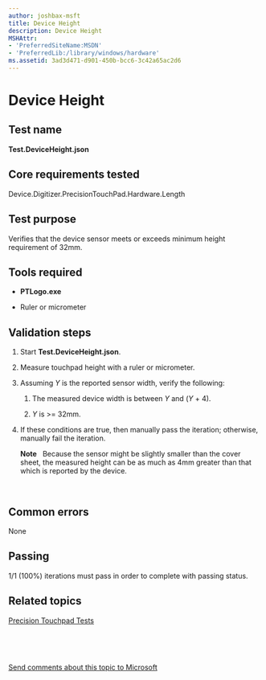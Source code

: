 ```yaml
---
author: joshbax-msft
title: Device Height
description: Device Height
MSHAttr:
- 'PreferredSiteName:MSDN'
- 'PreferredLib:/library/windows/hardware'
ms.assetid: 3ad3d471-d901-450b-bcc6-3c42a65ac2d6
---
```


# Device Height


## Test name


**Test.DeviceHeight.json**

## Core requirements tested


Device.Digitizer.PrecisionTouchPad.Hardware.Length

## Test purpose


Verifies that the device sensor meets or exceeds minimum height requirement of 32mm.

## Tools required


-   **PTLogo.exe**

-   Ruler or micrometer

## Validation steps


1.  Start **Test.DeviceHeight.json**.

2.  Measure touchpad height with a ruler or micrometer.

3.  Assuming *Y* is the reported sensor width, verify the following:

    1.  The measured device width is between *Y* and (*Y* + 4).

    2.  *Y* is &gt;= 32mm.

4.  If these conditions are true, then manually pass the iteration; otherwise, manually fail the iteration.

    **Note**  
    Because the sensor might be slightly smaller than the cover sheet, the measured height can be as much as 4mm greater than that which is reported by the device.

     

## Common errors


None

## Passing


1/1 (100%) iterations must pass in order to complete with passing status.

## Related topics


[Precision Touchpad Tests](precision-touchpad-tests.md)

 

 

[Send comments about this topic to Microsoft](mailto:wsddocfb@microsoft.com?subject=Documentation%20feedback%20%5Bp_hck\p_hck%5D:%20Device%20Height%20%20RELEASE:%20%284/27/2016%29&body=%0A%0APRIVACY%20STATEMENT%0A%0AWe%20use%20your%20feedback%20to%20improve%20the%20documentation.%20We%20don't%20use%20your%20email%20address%20for%20any%20other%20purpose,%20and%20we'll%20remove%20your%20email%20address%20from%20our%20system%20after%20the%20issue%20that%20you're%20reporting%20is%20fixed.%20While%20we're%20working%20to%20fix%20this%20issue,%20we%20might%20send%20you%20an%20email%20message%20to%20ask%20for%20more%20info.%20Later,%20we%20might%20also%20send%20you%20an%20email%20message%20to%20let%20you%20know%20that%20we've%20addressed%20your%20feedback.%0A%0AFor%20more%20info%20about%20Microsoft's%20privacy%20policy,%20see%20http://privacy.microsoft.com/default.aspx. "Send comments about this topic to Microsoft")





